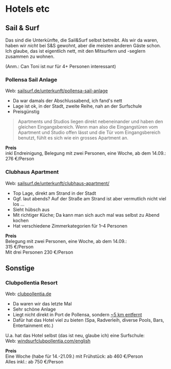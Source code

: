 ﻿# Hotels etc

## Sail & Surf
Das sind die Unterkünfte, die Sail&Surf selbst betreibt.
Als wir da waren, haben wir *nicht* bei S&S gewohnt, aber die meisten anderen Gäste schon.
Ich glaube, das ist eigentlich nett, mit den Mitsurfern und -seglern zusammen zu wohnen.

(Anm.: Can Toni ist nur für 4+ Personen interessant)

### Pollensa Sail Anlage
Web: [sailsurf.de/unterkunft/pollensa-sail-anlage](http://www.sailsurf.de/unterkunft/pollensa-sail-anlage/ "Sail & Surf Anlage")
 * Da war damals der Abschlussabend, ich fand's nett
 * Lage ist ok, in der Stadt, zweite Reihe, nah an der Surfschule
 * Preisgünstig

> Apartments und Studios liegen direkt nebeneinander und haben den gleichen Eingangsbereich. Wenn man also die Eingangstüren vom Apartment und Studio offen lässt und die Tür vom Eingangsbereich benutzt, fühlt es sich wie ein grosses Apartment an. 

__Preis__  
inkl Endreinigung, Belegung mit zwei Personen, eine Woche, ab dem 14.09.:  
276 €/Person

### Clubhaus Apartment
Web: [sailsurf.de/unterkunft/clubhaus-apartment/](http://www.sailsurf.de/unterkunft/clubhaus-apartment/ "Sail & Surf Clubhaus")
 * Top Lage, direkt am Strand in der Stadt
 * Ggf. laut abends? Auf der Straße am Strand ist aber vermutlich nicht viel los …
 * Sieht hübsch aus
 * Mit richtiger Küche; Da kann man sich auch mal was selbst zu Abend kochen
 * Hat verschiedene Zimmerkategorien für 1–4 Personen

__Preis__  
Belegung mit zwei Personen, eine Woche, ab dem 14.09.:  
315 €/Person  
Mit drei Personen 230 €/Person

## Sonstige

### Clubpollentia Resort
Web: [clubpollentia.de](https://www.clubpollentia.de/de/ "Clubpollentia (de)")
 * Da waren wir das letzte Mal
 * Sehr schöne Anlage
 * Liegt nicht direkt in Port de Pollensa, sondern [~5 km entfernt](https://www.openstreetmap.org/directions?engine=fossgis_osrm_foot&route=39.8638%2C3.0924%3B39.9017%2C3.0802#map=14/39.8829/3.0747 "OSM: Club Pollentia, Ma-2220, Port d'Alcúdia nach Surf and Sail")
 * Dafür hat das Hotel viel zu bieten (Spa, Radverleih, diverse Pools, Bars, Entertainment etc.)

U.a. hat das Hotel selbst (das ist neu, glaube ich) eine Surfschule:  
Web: [windsurfclubpollentia.com/english](http://www.windsurfclubpollentia.com/english.htm "Windsurfclub Pollentia")

__Preis__  
Eine Woche (habe für 14.-21.09.) mit Frühstück: 
ab 460 €/Person  
Alles inkl.: ab 750 €/Person

